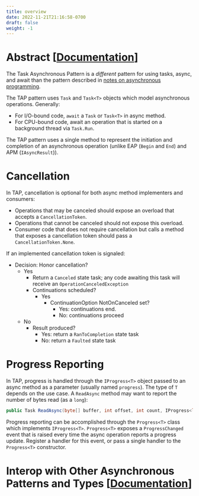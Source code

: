```yaml
---
title: overview
date: 2022-11-21T21:16:58-0700
draft: false
weight: -1
---
```


# Abstract [[Documentation](https://learn.microsoft.com/en-us/dotnet/standard/asynchronous-programming-patterns/task-based-asynchronous-pattern-tap)]  

The Task Asynchronous Pattern is a *different* pattern for using tasks, async, and await than the pattern described in [notes on asynchronous programming](../../overview).

The TAP pattern uses `Task` and `Task<T>` objects which model asynchronous operations. Generally:
- For I/O-bound code, `await` a `Task` or `Task<T>` in async method.
- For CPU-bound code, await an operation that is started on a background thread via `Task.Run`.

The TAP pattern uses a single method to represent the initiation and completion of an asynchronous operation (unlike EAP (`Begin` and `End`) and APM (`IAsyncResult`)).

# Cancellation
In TAP, cancellation is optional for both async method implementers and consumers:
- Operations that may be canceled should expose an overload that accepts a `CancellationToken`. 
- Operations that cannot be canceled should not expose this overload.
- Consumer code that does not require cancellation but calls a method that exposes a cancellation token should pass a `CancellationToken.None`.

If an implemented cancellation token is signaled:
- Decision: Honor cancellation?
  - Yes
    - Return a `Canceled` state task; any code awaiting this task will receive an `OperationCanceledException`
    - Continuations scheduled?
      - Yes
        - ContinuationOption NotOnCanceled set?
          - Yes: continuations end.
          - No: continuations proceed
  - No
    - Result produced?
      - Yes: return a `RanToCompletion` state task
      - No: return a `Faulted` state task

# Progress Reporting
In TAP, progress is handled through the `IProgress<T>` object passed to an async method as a parameter (usually named `progress`). 
The type of `T` depends on the use case. A `ReadAsync` method may want to report the number of bytes read (as a `long`):
```cs
public Task ReadAsync(byte[] buffer, int offset, int count, IProgress<long> progress)
```

Progress reporting can be accomplished through the `Progress<T>` class which implements `IProgress<T>`. `Progress<T>` exposes a `ProgressChanged` event 
that is raised every time the async operation reports a progress update. Register a handler for this event, or pass a single handler to the `Progress<T>` constructor.

# Interop with Other Asynchronous Patterns and Types [[Documentation](https://learn.microsoft.com/en-us/dotnet/standard/asynchronous-programming-patterns/interop-with-other-asynchronous-patterns-and-types)]  